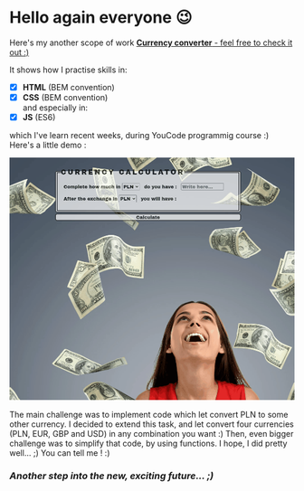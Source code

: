 # Hello again everyone 😉

Here's my another scope of work [**Currency converter** - feel free to check it out :)](https://woytekmig.github.io/currencyConverter/)

It shows how I practise skills in: 
- [x] **HTML** (BEM convention)
- [x] **CSS** (BEM convention)  
  and especially in: 
- [x] **JS** (ES6)

which I've learn recent weeks, during YouCode programmig course  :) Here's a little demo : 

![show](images/currencyCalculatorShow.gif)

The main challenge was to implement code which let convert PLN to some other currency. I decided to extend this task, and let convert four currencies (PLN, EUR, GBP and USD) in any combination you want :) Then, even bigger challenge was to simplify that code, by using functions. I hope, I did pretty well... ;) You can tell me ! :) 

### _Another step into the new, exciting future... ;)_
